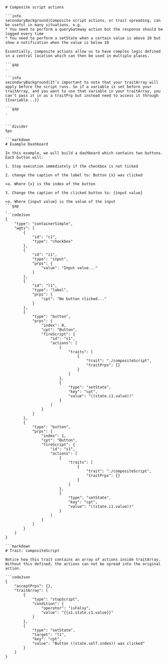 ```mainHeading
# Composite script actions

```info
secondaryBackground|Composite script actions, or trait spreading, can be useful in many situations. e.g.
* You need to perform a queryGateway action but the response should be logged every time
* You need to perform a setState when a certain value is above 10 but show a notification when the value is below 10

Essentially, composite actions allow us to have complex logic defined in a central location which can then be used in multiple places.

```gap
.

```info
secondaryBackground|It’s important to note that your traitArray will apply before the script runs. So if a variable is set before your traitArray, and you want to use that variable in your traitArray, you can’t pass it in as a traitPrp but instead need to access it through {{variable...}}

```gap
.


```divider
5px

```markdown
# Example Dashboard

In this example, we will build a dashboard which contains two buttons. Each button will:

1. Stop execution immediately if the checkbox is not ticked

2. change the caption of the label to: Button {x} was clicked

>a. Where {x} is the index of the button

3. Change the caption of the clicked button to: {input value}

>a. Where {input value} is the value of the input
```gap
.
```codeJson
{
	"type": "containerSimple",
	"wgts": [
		{
			"id": "c1",
			"type": "checkbox"
		},
		{
			"id": "i1",
			"type": "input",
			"prps": {
				"value": "Input value..."
			}
		},
		{
			"id": "l1",
			"type": "label",
			"prps": {
				"cpt": "No button clicked..."
			}
		},
		{
			"type": "button",
			"prps": {
				"index": 0,
				"cpt": "Button",
				"fireScript": {
					"id": "s1",
					"actions": [
						{
							"traits": [
								{
									"trait": "./compositeScript",
									"traitPrps": {}
								}
							]
						},
						{
							"type": "setState",
							"key": "cpt",
							"value": "((state.i1.value))"
						}
					]
				}
			}
		},
		{
			"type": "button",
			"prps": {
				"index": 1,
				"cpt": "Button",
				"fireScript": {
					"id": "s1",
					"actions": [
						{
							"traits": [
								{
									"trait": "./compositeScript",
									"traitPrps": {}
								}
							]
						},
						{
							"type": "setState",
							"key": "cpt",
							"value": "((state.i1.value))"
						}
					]
				}
			}
		}
	]
}

```markdown
# Trait: compositeScript

Notice how this trait contains an array of actions inside traitArray. Without this defined, the actions can not be spread into the original action.

```codeJson
{
	"acceptPrps": {},
	"traitArray": [
		{
			"type": "stopScript",
			"condition": {
				"operator": "isFalsy",
				"value": "{{s1.state.c1.value}}"
			}
		},
		{
			"type": "setState",
			"target": "l1",
			"key": "cpt",
			"value": "Button ((state.self.index)) was clicked"
		}
	]
}
